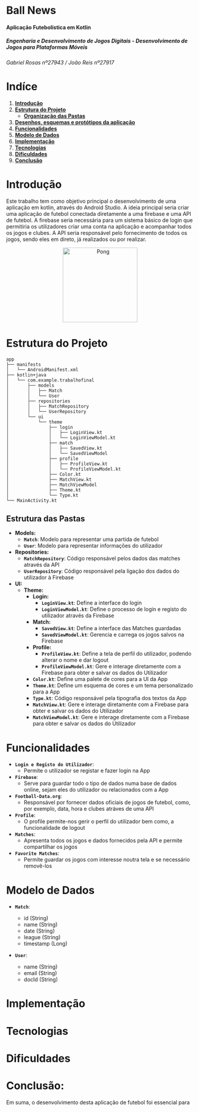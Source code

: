 # Ball News

#### Aplicação Futebolística em Kotlin

##### Engenharia e Desenvolvimento de Jogos Digitais - Desenvolvimento de Jogos para Plataformas Móveis
###### Gabriel Rosas nº27943 / João Reis nº27917 

# __Indíce__
1. [__Introdução__](#Introdução)
2. [__Estrutura do Projeto__](#Estrutura)
   * [__Organização das Pastas__](#Pastas)
3. [__Desenhos, esquemas e protótipos da aplicação__](#Desenhos)
4. [__Funcionalidades__](#Funcionalidades)
5. [__Modelo de Dados__](#ModelodeDados)
6. [__Implementação__](#Implementação)
7. [__Tecnologias__](#Tecnologias)
8. [__Dificuldades__](#Dificuldades)
9. [__Conclusão__](#Conclusão)

# __Introdução__

Este trabalho tem como objetivo principal o desenvolvimento de uma aplicação em kotlin, através do Android Studio. A ideia principal seria criar uma aplicação de futebol conectada diretamente a uma firebase e uma API de futebol. A firebase seria necessária para um sistema básico de login que permitiria os utilizadores criar uma conta na aplicação e acompanhar todos os jogos e clubes. A API seria responsável pelo fornecimento de todos os jogos, sendo eles em direto, já realizados ou por realizar. 


<p align="center">
 <img src="https://cdn.discordapp.com/attachments/1162876754462003200/1326366131048681544/image.png?ex=677f2a38&is=677dd8b8&hm=1e40bc97dde1de4f69c8ef4304158d2902b27dc348752c5b3a5a382778f76cd8&"  alt="Pong" width=200>
</p>

<a name="Estrutura"></a>
# __Estrutura do Projeto__

```plaintext
app
├── manifests
│   └── AndroidManifest.xml
├── kotlin+java
│   └── com.example.trabalhofinal
│       ├── models
│       │   ├── Match
│       │   └── User
│       ├── repositories
│       │   ├── MatchRepository
│       │   └── UserRepository
│       └── ui
│           └── theme
│               ├── login
│               │   ├── LoginView.kt
│               │   └── LoginViewModel.kt
│               ├── match
│               │   ├── SavedView.kt
│               │   └── SavedViewModel
│               ├── profile
│               │   ├── ProfileView.kt
│               │   └── ProfileViewModel.kt
│               ├── Color.kt
│               ├── MatchView.kt
│               ├── MatchViewModel
│               ├── Theme.kt
│               └── Type.kt
└── MainActivity.kt
```

<a name="Pastas"></a>
## __Estrutura das Pastas__

* __Models:__
  - **`Match`**: Modelo para representar uma partida de futebol
  - **`User`**: Modelo para representar informações do utilizador
* __Repositories:__
  - **`MatchRepository`**: Código responsável pelos dados das matches através da API
  - **`UserRepository`**: Código responsável pela ligação dos dados do utilizador à Firebase
* __UI:__
  * __Theme:__
    * __Login:__
      - **`LoginView.kt`**: Define a interface do login
      - **`LoginViewModel.kt`**: Define o processo de login e registo do utilizador através da Firebase
    * __Match:__
      - **`SavedView.kt`**: Define a interface das Matches guardadas
      - **`SavedViewModel.kt`**: Gerencia e carrega os jogos salvos na Firebase
    * __Profile:__
      - **`ProfileView.kt`**: Define a tela de perfil do utilizador, podendo alterar o nome e dar logout
      - **`ProfileViewModel.kt`**: Gere e interage diretamente com a Firebase para obter e salvar os dados do Utilizador
    - **`Color.kt`**: Define uma palete de cores para a UI da App
    - **`Theme.kt`**: Define um esquema de cores e um tema personalizado para a App
    - **`Type.kt`**: Código responsável pela tipografia dos textos da App
    - **`MatchView.kt`**: Gere e interage diretamente com a Firebase para obter e salvar os dados do Utilizador
    - **`MatchViewModel.kt`**: Gere e interage diretamente com a Firebase para obter e salvar os dados do Utilizador

<a name="Funcionalidades"></a>
# __Funcionalidades__
  - **`Login e Registo do Utilizador`**:
    * Permite o utilizador se registar e fazer login na App
  - **`Firebase`**:
    * Serve para guardar todo o tipo de dados numa base de dados online, sejam eles do utilizador ou relacionados com a App
  - **`Football-Data.org`**:
    * Responsável por fornecer dados oficiais de jogos de futebol, como, por exemplo, data, hora e clubes atráves de uma API
  - **`Profile`**:
    * O profile permite-nos gerir o perfil do utilizador bem como, a funcionalidade de logout
  - **`Matches`**:
    * Apresenta todos os jogos e dados fornecidos pela API e permite compartilhar os jogos
  - **`Favorite Matches`**:
    * Permite guardar os jogos com interesse noutra tela e se necessário removê-los


<a name="ModelodeDados"></a>
# __Modelo de Dados__

  - **`Match`**:
    * id (String)
    * name (String)
    * date (String)
    * league (String)
    * timestamp (Long) 

  - **`User`**:
    * name (String)
    * email (String) 
    * docId (String)

<a name="Implementaçãos"></a>
# __Implementação__



# __Tecnologias__
# __Dificuldades__


# __Conclusão:__
Em suma, o desenvolvimento desta aplicação de futebol foi essencial para
